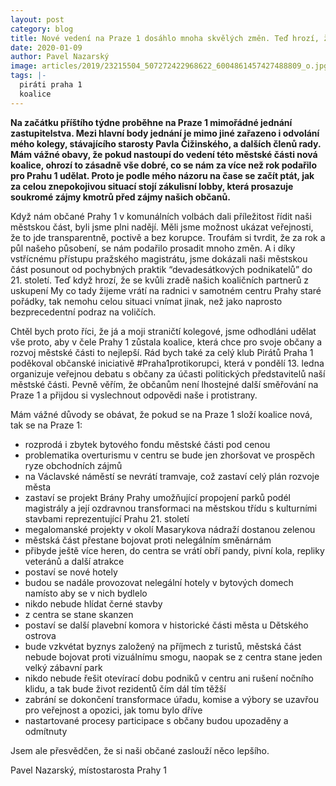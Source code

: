 ```yaml
---
layout: post
category: blog
title: Nové vedení na Praze 1 dosáhlo mnoha skvělých změn. Teď hrozí, že se věci vrátí ke starým pořádkům
date: 2020-01-09
author: Pavel Nazarský
image: articles/2019/23215504_507272422968622_6004861457427488809_o.jpg
tags: |-
  piráti praha 1
  koalice
---
```


**Na začátku příštího týdne proběhne na Praze 1 mimořádné jednání zastupitelstva. Mezi hlavní body jednání je mimo jiné zařazeno i odvolání mého kolegy, stávajícího starosty Pavla Čižinského, a dalších členů rady. Mám vážné obavy, že pokud nastoupí do vedení této městské části nová koalice, ohrozí to zásadně vše dobré, co se nám za více než rok podařilo pro Prahu 1 udělat. Proto je podle mého názoru na čase se začít ptát, jak za celou znepokojivou situací stojí zákulisní lobby, která prosazuje soukromé zájmy kmotrů před zájmy našich občanů.**

Když nám občané Prahy 1 v komunálních volbách dali příležitost řídit naši městskou část, byli jsme plni nadějí. Měli jsme možnost ukázat veřejnosti, že to jde transparentně, poctivě a bez korupce. Troufám si tvrdit, že za rok a půl našeho působení, se nám podařilo prosadit mnoho změn. A i díky vstřícnému přístupu pražského magistrátu, jsme dokázali naši městskou část posunout od pochybných praktik “devadesátkových podnikatelů” do 21. století. Teď když hrozí, že se kvůli zradě našich koaličních partnerů z uskupení My co tady žijeme vrátí na radnici v samotném centru Prahy staré pořádky, tak nemohu celou situaci vnímat jinak, než jako naprosto bezprecedentní podraz na voličích. 

Chtěl bych proto říci, že já a moji straničtí kolegové, jsme odhodláni udělat vše proto, aby v čele Prahy 1 zůstala koalice, která chce pro svoje občany a rozvoj městské části to nejlepší. Rád bych také za celý klub Pirátů Praha 1 poděkoval občanské iniciativě #Praha1protikorupci, která v pondělí 13. ledna organizuje veřejnou debatu s občany za účasti politických představitelů naší městské části. Pevně věřím, že občanům není lhostejné další směřování na Praze 1 a přijdou si vyslechnout odpovědi naše i protistrany.

Mám vážné důvody se obávat, že pokud se na Praze 1 složí koalice nová, tak se na Praze 1:

* rozprodá i zbytek bytového fondu městské části pod cenou 
* problematika overturismu v centru se bude jen zhoršovat ve prospěch ryze obchodních zájmů
* na Václavské náměstí se nevrátí tramvaje, což zastaví celý plán rozvoje města
* zastaví se projekt Brány Prahy umožňující propojení parků podél magistrály a její ozdravnou transformaci na městskou třídu s kulturními stavbami reprezentující Prahu 21. století
* megalomanské projekty v okolí Masarykova nádraží dostanou zelenou
* městská část přestane bojovat proti nelegálním směnárnám
* přibyde ještě více heren, do centra se vrátí obří pandy, pivní kola, repliky veteránů a další atrakce
* postaví se nové hotely
* budou se nadále provozovat nelegální hotely v bytových domech namísto aby se v nich bydlelo
* nikdo nebude hlídat černé stavby
* z centra se stane skanzen
* postaví se další plavební komora v historické části města u Dětského ostrova 
* bude vzkvétat byznys založený na příjmech z turistů, městská část nebude bojovat proti vizuálnímu smogu, naopak se z centra stane jeden velký zábavní park
* nikdo nebude řešit otevírací dobu podniků v centru ani rušení nočního klidu, a tak bude život rezidentů čím dál tím těžší 
* zabrání se dokončení transformace úřadu, komise a výbory se uzavřou pro veřejnost a opozici, jak tomu bylo dříve
* nastartované procesy participace s občany budou upozaděny a odmítnuty

Jsem ale přesvědčen, že si naši občané zaslouží něco lepšího. 

Pavel Nazarský, místostarosta Prahy 1
